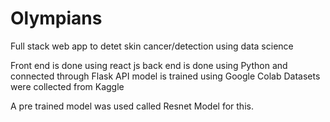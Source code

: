 # Olympians

Full stack web app to detet skin cancer/detection using data science

Front end is done using react js 
back end is done using Python and connected through Flask API
model is trained using Google Colab 
Datasets were collected from Kaggle

A pre trained model was used called Resnet Model for this.


